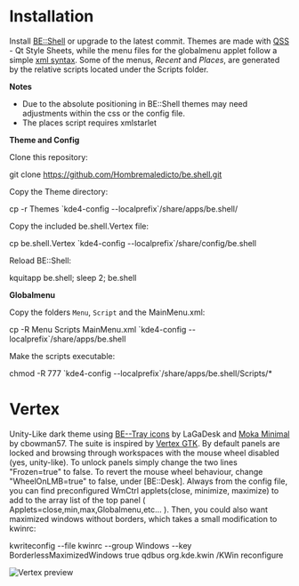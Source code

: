 Installation
======

Install [BE::Shell](http://sourceforge.net/p/be-shell/code/ci/master/tree/) or upgrade to the latest commit.
Themes are made with [QSS](http://qt-project.org/doc/qt-4.8/stylesheet-reference.html) - Qt Style Sheets, while the menu files for the globalmenu applet follow a simple [xml syntax](http://sourceforge.net/p/be-shell/wiki/Menu%20reference/).
Some of the menus, *Recent* and *Places*, are generated by the relative scripts located under the Scripts folder.

**Notes** 

- Due to the absolute positioning in BE::Shell themes may need adjustments within the css or the config file.
- The places script requires xmlstarlet

**Theme and Config**

Clone this repository:

   git clone https://github.com/Hombremaledicto/be.shell.git
   
Copy the Theme directory: 

   cp -r Themes \`kde4-config --localprefix\`/share/apps/be.shell/

Copy the included be.shell.Vertex file:

   cp be.shell.Vertex \`kde4-config --localprefix\`/share/config/be.shell
   
Reload BE::Shell:

   kquitapp be.shell; sleep 2; be.shell
   
   
**Globalmenu** 

Copy the folders `Menu`, `Script` and the MainMenu.xml:

   cp -R Menu Scripts MainMenu.xml \`kde4-config --localprefix\`/share/apps/be.shell
  
Make the scripts executable:

   chmod -R 777 \`kde4-config --localprefix\`/share/apps/be.shell/Scripts/*


Vertex
======

Unity-Like dark theme using [BE--Tray icons](http://be-desk.deviantart.com/art/Be-Tray-Icons-16px-364645083) by LaGaDesk and [Moka Minimal](http://cbowman57.deviantart.com/art/Moka-Minimal-and-Faba-Minimal-Icon-Sets-482927307) by cbowman57.
The suite is inspired by [Vertex GTK](http://horst3180.deviantart.com/art/Vertex-Theme-470663601).
By default panels are locked and browsing through workspaces with the mouse wheel disabled (yes, unity-like). 
To unlock panels simply change the two lines "Frozen=true" to false. To revert the mouse wheel behaviour, change "WheelOnLMB=true" to false, under [BE::Desk]. Always from the config file, you can find preconfigured WmCtrl applets(close, minimize, maximize) to add to the array list of the top panel ( Applets=close,min,max,Globalmenu,etc... ).
Then, you could also want maximized windows without borders, which takes a small modification to kwinrc:

   kwriteconfig --file kwinrc --group Windows --key BorderlessMaximizedWindows true
   qdbus org.kde.kwin /KWin reconfigure

![Vertex preview](https://lh5.googleusercontent.com/-h83zA_HCRVQ/VGYMxGGvQOI/AAAAAAAAC7I/eNZRGMB8qW4/w1058-h595-no/schermata662.png "Vertex")


